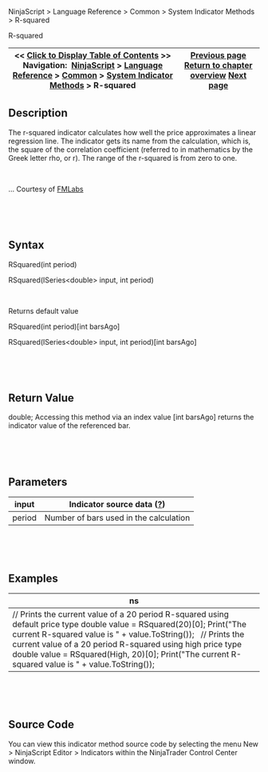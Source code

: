 ﻿


NinjaScript \> Language Reference \> Common \> System Indicator Methods \> R\-squared






















R\-squared







| \<\< [Click to Display Table of Contents](r_squared.md) \>\> **Navigation:**     [NinjaScript](ninjascript-1.md) \> [Language Reference](language_reference_wip-1.md) \> [Common](common-1.md) \> [System Indicator Methods](indicators-1.md) \> R\-squared | [Previous page](relative_volatility_index_rvi-1.md) [Return to chapter overview](indicators-1.md) [Next page](standard_deviation_stddev-1.md) |
| --- | --- |











## Description


The r\-squared indicator calculates how well the price approximates a linear regression line. The indicator gets its name from the calculation, which is, the square of the correlation coefficient (referred to in mathematics by the Greek letter rho, or r). The range of the r\-squared is from zero to one.


 


... Courtesy of [FMLabs](http://www.fmlabs.com/reference/default.htm?url=rsquared.md)


 


 


## Syntax


RSquared(int period)


RSquared(ISeries\<double\> input, int period)


 


Returns default value


RSquared(int period)\[int barsAgo]


RSquared(ISeries\<double\> input, int period)\[int barsAgo]


 


 


## Return Value


double; Accessing this method via an index value \[int barsAgo] returns the indicator value of the referenced bar.


 


 


## Parameters




| input | Indicator source data ([?](valid_input_data_for_indicator-1.md)) |
| --- | --- |
| period | Number of bars used in the calculation |



 


 


## Examples




| ns |
| --- |
| // Prints the current value of a 20 period R\-squared using default price type double value \= RSquared(20)\[0]; Print("The current R\-squared value is " \+ value.ToString());   // Prints the current value of a 20 period R\-squared using high price type double value \= RSquared(High, 20)\[0]; Print("The current R\-squared value is " \+ value.ToString()); |



 


 


## Source Code


You can view this indicator method source code by selecting the menu New \> NinjaScript Editor \> Indicators within the NinjaTrader Control Center window.








